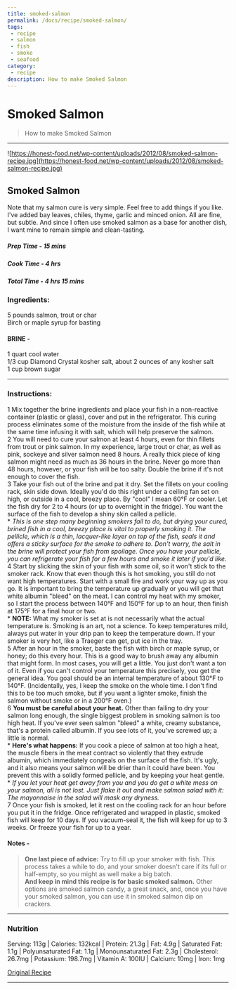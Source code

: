 ```yaml
---
title: smoked-salmon
permalink: /docs/recipe/smoked-salmon/
tags: 
 - recipe
 - salmon
 - fish
 - smoke
 - seafood
category: 
 - recipe
description: How to make Smoked Salmon
---
```


# Smoked Salmon

> How to make Smoked Salmon  

---
![https://honest-food.net/wp-content/uploads/2012/08/smoked-salmon-recipe.jpg](https://honest-food.net/wp-content/uploads/2012/08/smoked-salmon-recipe.jpg)  



## Smoked Salmon  
Note that my salmon cure is very simple. Feel free to add things if you like. I've added bay leaves, chiles, thyme, garlic and minced onion. All are fine, but subtle. And since I often use smoked salmon as a base for another dish, I want mine to remain simple and clean-tasting.  
##### Prep Time - 15 mins  
##### Cook Time - 4 hrs  
##### Total Time - 4 hrs 15 mins  

### Ingredients:  
5 pounds salmon, trout or char  
Birch or maple syrup for basting  

#### BRINE -  
1 quart cool water  
1/3 cup Diamond Crystal kosher salt, about 2 ounces of any kosher salt  
1 cup brown sugar  

---

### Instructions:  
  1 Mix together the brine ingredients and place your fish in a non-reactive container (plastic or glass), cover and put in the refrigerator. This curing process eliminates some of the moisture from the inside of the fish while at the same time infusing it with salt, which will help preserve the salmon.  
  2 You will need to cure your salmon at least 4 hours, even for thin fillets from trout or pink salmon. In my experience, large trout or char, as well as pink, sockeye and silver salmon need 8 hours. A really thick piece of king salmon might need as much as 36 hours in the brine. Never go more than 48 hours, however, or your fish will be too salty. Double the brine if it's not enough to cover the fish.  
  3 Take your fish out of the brine and pat it dry. Set the fillets on your cooling rack, skin side down. Ideally you'd do this right under a ceiling fan set on high, or outside in a cool, breezy place. By "cool" I mean 60°F or cooler. Let the fish dry for 2 to 4 hours (or up to overnight in the fridge). You want the surface of the fish to develop a shiny skin called a pellicle.    
    * *This is one step many beginning smokers fail to do, but drying your cured, brined fish in a cool, breezy place is vital to properly smoking it. The pellicle, which is a thin, lacquer-like layer on top of the fish, seals it and offers a sticky surface for the smoke to adhere to. Don't worry, the salt in the brine will protect your fish from spoilage. Once you have your pellicle, you can refrigerate your fish for a few hours and smoke it later if you'd like.*  
  4 Start by slicking the skin of your fish with some oil, so it won't stick to the smoker rack. Know that even though this is hot smoking, you still do not want high temperatures. Start with a small fire and work your way up as you go. It is important to bring the temperature up gradually or you will get that white albumin "bleed" on the meat. I can control my heat with my smoker, so I start the process between 140°F and 150°F for up to an hour, then finish at 175°F for a final hour or two.   
    * **NOTE:** What my smoker is set at is not necessarily what the actual temperature is. Smoking is an art, not a science. To keep temperatures mild, always put water in your drip pan to keep the temperature down. If your smoker is very hot, like a Traeger can get, put ice in the tray.  
  5 After an hour in the smoker, baste the fish with birch or maple syrup, or honey; do this every hour. This is a good way to brush away any albumin that might form. In most cases, you will get a little. You just don't want a ton of it. Even if you can't control your temperature this precisely, you get the general idea. You goal should be an internal temperature of about 130°F to 140°F. (Incidentally, yes, I keep the smoke on the whole time. I don't find this to be too much smoke, but if you want a lighter smoke, finish the salmon without smoke or in a 200°F oven.)  
  6 **You must be careful about your heat.** Other than failing to dry your salmon long enough, the single biggest problem in smoking salmon is too high heat. If you've ever seen salmon "bleed" a white, creamy substance, that's a protein called albumin. If you see lots of it, you've screwed up; a little is normal.   
    * **Here's what happens:** If you cook a piece of salmon at too high a heat, the muscle fibers in the meat contract so violently that they extrude albumin, which immediately congeals on the surface of the fish. It's ugly, and it also means your salmon will be drier than it could have been. You prevent this with a solidly formed pellicle, and by keeping your heat gentle.  
    * *If you let your heat get away from you and you do get a white mess on your salmon, all is not lost. Just flake it out and make salmon salad with it: The mayonnaise in the salad will mask any dryness.*  
  7 Once your fish is smoked, let it rest on the cooling rack for an hour before you put it in the fridge. Once refrigerated and wrapped in plastic, smoked fish will keep for 10 days. If you vacuum-seal it, the fish will keep for up to 3 weeks. Or freeze your fish for up to a year.  

#### Notes -  
> **One last piece of advice:** Try to fill up your smoker with fish. This process takes a while to do, and your smoker doesn't care if its full or half-empty, so you might as well make a big batch.  
> **And keep in mind this recipe is for basic smoked salmon.** Other options are smoked salmon candy, a great snack, and, once you have your smoked salmon, you can use it in smoked salmon dip on crackers.  

---
### Nutrition  
Serving: 113g | Calories: 132kcal | Protein: 21.3g | Fat: 4.9g | Saturated Fat: 1.1g | Polyunsaturated Fat: 1.1g | Monounsaturated Fat: 2.3g | Cholesterol: 26.7mg | Potassium: 198.7mg | Vitamin A: 100IU | Calcium: 10mg | Iron: 1mg  



[Original Recipe](https://honest-food.net/how-to-smoke-salmon-recipe "HOW TO SMOKE SALMON")  

---
